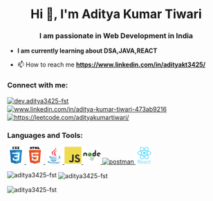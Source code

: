 
<h1 align="center">Hi 👋, I'm Aditya Kumar Tiwari</h1>
<h3 align="center">I am  passionate in Web Development in India</h3>



- **I am currently learning about DSA,JAVA,REACT**

- 📫 How to reach me **https://www.linkedin.com/in/adityakt3425/**


<h3 align="left">Connect with me:</h3>
<p align="left">
<a href="https://dev.to/dev.aditya3425-fst" target="blank"><img align="center" src="https://raw.githubusercontent.com/rahuldkjain/github-profile-readme-generator/master/src/images/icons/Social/devto.svg" alt="dev.aditya3425-fst" height="30" width="40" /></a>
<a href="https://linkedin.com/in/www.linkedin.com/in/aditya-kumar-tiwari-473ab9216" target="blank"><img align="center" src="https://raw.githubusercontent.com/rahuldkjain/github-profile-readme-generator/master/src/images/icons/Social/linked-in-alt.svg" alt="www.linkedin.com/in/aditya-kumar-tiwari-473ab9216" height="30" width="40" /></a>
<a href="https://www.leetcode.com/https://leetcode.com/adityakumartiwari/" target="blank"><img align="center" src="https://raw.githubusercontent.com/rahuldkjain/github-profile-readme-generator/master/src/images/icons/Social/leet-code.svg" alt="https://leetcode.com/adityakumartiwari/" height="30" width="40" /></a>
</p>

<h3 align="left">Languages and Tools:</h3>
<p align="left"> <a href="https://www.w3schools.com/css/" target="_blank" rel="noreferrer"> <img src="https://raw.githubusercontent.com/devicons/devicon/master/icons/css3/css3-original-wordmark.svg" alt="css3" width="40" height="40"/> </a> <a href="https://www.w3.org/html/" target="_blank" rel="noreferrer"> <img src="https://raw.githubusercontent.com/devicons/devicon/master/icons/html5/html5-original-wordmark.svg" alt="html5" width="40" height="40"/> </a> <a href="https://www.java.com" target="_blank" rel="noreferrer"> <img src="https://raw.githubusercontent.com/devicons/devicon/master/icons/java/java-original.svg" alt="java" width="40" height="40"/> </a> <a href="https://developer.mozilla.org/en-US/docs/Web/JavaScript" target="_blank" rel="noreferrer"> <img src="https://raw.githubusercontent.com/devicons/devicon/master/icons/javascript/javascript-original.svg" alt="javascript" width="40" height="40"/> </a> <a href="https://nodejs.org" target="_blank" rel="noreferrer"> <img src="https://raw.githubusercontent.com/devicons/devicon/master/icons/nodejs/nodejs-original-wordmark.svg" alt="nodejs" width="40" height="40"/> </a> <a href="https://postman.com" target="_blank" rel="noreferrer"> <img src="https://www.vectorlogo.zone/logos/getpostman/getpostman-icon.svg" alt="postman" width="40" height="40"/> </a> <a href="https://reactjs.org/" target="_blank" rel="noreferrer"> <img src="https://raw.githubusercontent.com/devicons/devicon/master/icons/react/react-original-wordmark.svg" alt="react" width="40" height="40"/> </a> </p>

<p><img align="left" src="https://github-readme-stats.vercel.app/api/top-langs?username=aditya3425-fst&show_icons=true&locale=en&layout=compact" alt="aditya3425-fst" /></p>

<p>&nbsp;<img align="center" src="https://github-readme-stats.vercel.app/api?username=aditya3425-fst&show_icons=true&locale=en" alt="aditya3425-fst" /></p>

<p><img align="center" src="https://github-readme-streak-stats.herokuapp.com/?user=aditya3425-fst&" alt="aditya3425-fst" /></p>

<!---
Aditya3425-Fst/Aditya3425-Fst is a ✨ special ✨ repository because its `README.md` (this file) appears on your GitHub profile.
You can click the Preview link to take a look at your changes.
--->
